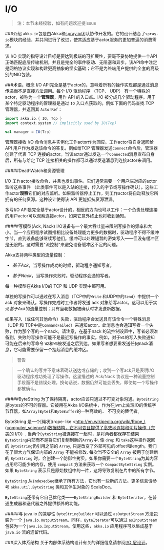 # I/O

> 注：本节未经校验，如有问题欢迎提issue

###介绍
``akka.io``包是由Akka和[spray.io](spray.io)团队协作开发的。它的设计结合了``spray-io``模块的经验，并共同进行了改进，使其适应基于actor服务的更加普遍的消费需求。

该 I/O 实现的指导设计目标是要达到极端的可扩展性，要毫不妥协地提供一个API正确匹配底层传输机制，并且是完全的事件驱动、无阻塞和异步。该API命中注定是网络协议实现和构建更高抽象的坚实基础；它不是为终端用户提供的全套的高级别的NIO包装。

###术语，概念
I/O API完全是基于actor的，意味着所有的操作实现都是通过消息传递而不是直接方法调用。每个 I/O 驱动程序 （TCP、 UDP） 有一个特殊的actor，被称为一个**管理器**，用作 API 的入口点。I/O 被分成几个驱动程序。用于某个特定驱动程序的管理器是通过 ``IO`` 入口点获取的。例如下面的代码查找 TCP 管理器，并返回其 ``ActorRef``：

```scala
import akka.io.{ IO, Tcp }
import context.system // implicitly used by IO(Tcp)

val manager = IO(Tcp)
```

管理器接收 I/O 命令消息并实例化工作actor作为回应。工作actor将自身返回给 API 用户作为发送该命令的答复。例如给TCP 管理器发送``Connect``命令后，管理器创建了代表 TCP 连接的actor。当该actor通过发送一个``Connected``消息宣布自身后，所有与给定 TCP 连接相关的操作都可以通过发送消息到连接actor来调用。

#####DeathWatch和资源管理

I/O 工作actor接收命令，并且也发出事件。它们通常需要一个用户端对应的actor监听这些事件 （此类事件可以是入站的连接，传入的字节或写操作确认）。这些工作actor**观察**它们的对应监听。如果监听器停止工作，则工作actor将自动释放它所拥有的任何资源。这种设计使得该 API 更能抵抗资源泄漏。

多亏I/O API是完全基于actor设计的，相反的方向也可以工作：一个负责处理连接的用户actor可以观察连接actor，如果它意外终止也将收到通知。

#####写模型(Ack, Nack)
I/O设备有一个最大吞吐量来限制写操作的频率和大小。当一个应用程序试图推相比设备处理能力更多的数据时，驱动程序不得不缓冲字节，直到设备能够继续写他们。缓冲可以处理短暂的密集写入——但没有缓冲区是无限的。这时需要"流控制"来避免设备缓冲区不足的问题。

Akka支持两种类型的流量控制：

* *基于Ack*，当写操作成功的时候，驱动程序通知写者。

* *基于Nack*，当写操作失败时，驱动程序会通知写者。

每一种模型在Akka I/O的 TCP 和 UDP 实现中都可用。

单独的写操作可以通过在写入消息（TCP中的``Write`` 和UDP中的``Send``）中提供一个 ack 对象来确认。写操作完成时工作者将发送 ack 对象给写actor。这可以用于实现*基于Ack*的流量控制；只有当老数据被确认时才发送新数据。

如果写入（或任何其他命令）失败，驱动程序会发送具有该命令一个特殊消息（UDP 和 TCP中是``CommandFailed``）来通知actor。此消息也会通知写者一个失败，作为那个写的一个nack。请注意，在基于nack 的流控制设置中，写者必须准备到，失败的写操作可能不是最近写操作的事实。例如，对于``W1``的写入失败通知可能在后来的写命令 ``W2``和``W3``被发送之后到达。如果写者想要重发送任何nack消息，它可能需要保留一个挂起消息的缓冲区。

> 警告

> 一个确认的写并不意味着确认送达或存储的；收到一个写ack只是表明I/O 驱动程序成功处理了写操作。这里描述的 Ack/Nack 协议是一种流量控制手段而不是错误处理。换句话说，数据仍然可能会丢失，即使每一个写操作都被确认。

#####<a name="bytestring_scala"></a>ByteString
为了保持隔离，actor应该只通过不可变对象沟通。``ByteString`` 是bytes的不可的容器。它被用在Akka I/O系统中，作为在jvm上处理IO的传统字节容器，如``Array[Byte]``和``ByteBuffer``的一种高效的、 不可变的替代者。

ByteString 是一个[绳状](rope-like <http://en.wikipedia.org/wiki/Rope_\(computer_science\))数据结构，它不可变且提供了高效地连接和切片操作（完美的 I/O）. 当两个``ByteString``被连接在一起时，是将两者都保存在结果``ByteString``内部而不是将它们复制到新的``Array``中. 像 ``drop`` 和 ``take``这种操作返回的 ``ByteString``仍引用之前的 ``Array``, 只是改变了外部可见的offset和length。我们花了很大力气保证内部的 ``Array`` 不能被修改. 每次当不安全的 ``Array`` 被用于创建新的 ``ByteString`` 时，会创建一个防御性拷贝。如果你需要一个``ByteString``为其内容占用尽可能少的内存，使用 ``compact`` 方法来获取一个 ``CompactByteString`` 实例。如果 ``ByteString`` 表示只是原始数组中的一片，这将导致复制在片中的所有字节。

``ByteString`` 从``IndexedSeq``继承了所有方法，它也有一些新的方法。更多信息请参考 ``akka.util.ByteString`` 类和其伴生对象的 ScalaDoc。

``ByteString``还带有它自己优化类——``ByteStringBuilder`` 和 ``ByteIterator``，在普通生成器和迭代器之外提供额外的功能。

#####与 java.io 的兼容性
``ByteStringBuilder`` 可以通过 ``asOutputStream`` 方法包装为一个 ``java.io.OutputStream``。同样，``ByteIterator``可以通过 ``asInputStream``包装为一个``java.io.InputStream``。使用这些，``akka.io`` 应用程序可以集成基于 ``java.io`` 流的遗留代码。

###深入体系结构
关于内部体系结构设计有关的详细信息请参阅[I/O 层设计](../chapter9/03_io_layer_design.md)。



